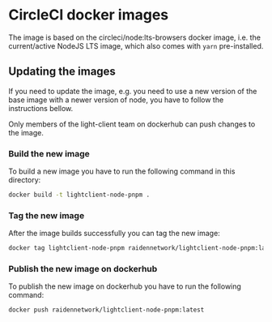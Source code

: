 # CircleCI docker images

The image is based on the circleci/node:lts-browsers docker image, i.e. the current/active NodeJS LTS image, which also comes with `yarn` pre-installed.

## Updating the images
If you need to update the image, e.g. you need to use a new version of the base image with a newer version of node, you have to follow the instructions bellow.

Only members of the light-client team on dockerhub can push changes to the image.

### Build the new image
To build a new image you have to run the following command in this directory:

```bash
docker build -t lightclient-node-pnpm .
```

### Tag the new image
After the image builds successfully you can tag the new image:

```bash
docker tag lightclient-node-pnpm raidennetwork/lightclient-node-pnpm:latest   
```

### Publish the new image on dockerhub
To publish the new image on dockerhub you have to run the following command:
```bash
docker push raidennetwork/lightclient-node-pnpm:latest   
```

